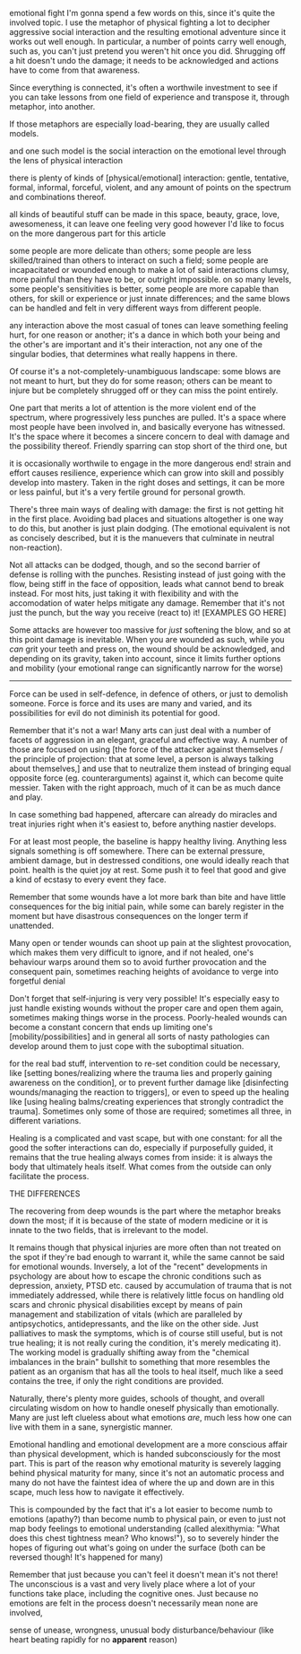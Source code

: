 emotional fight
I'm gonna spend a few words on this, since it's quite the involved topic. I use the metaphor of physical fighting a lot to decipher aggressive social interaction and the resulting emotional adventure since it works out well enough. 
In particular, a number of points carry well enough, such as, you can't just pretend you weren't hit once you did. Shrugging off a hit doesn't undo the damage; it needs to be acknowledged and actions have to come from that awareness.


Since everything is connected, it's often a worthwile investment to see if you can take lessons from one field of experience and transpose it, through metaphor, into another.

If those metaphors are especially load-bearing, they are usually called models.

and one such model is the social interaction on the emotional level through the lens of physical interaction

there is plenty of kinds of [physical/emotional] interaction: gentle, tentative, formal, informal, forceful, violent, and any amount of points on the spectrum and combinations thereof.

all kinds of beautiful stuff can be made in this space, beauty, grace, love, awesomeness, it can leave one feeling very good
however I'd like to focus on the more dangerous part for this article

some people are more delicate than others; some people are less skilled/trained than others to interact on such a field; some people are incapacitated or wounded enough to make a lot of said interactions clumsy, more painful than they have to be, or outright impossible.
on so many levels, some people's sensitivities is better, some people are more capable than others, for skill or experience or just innate differences; and the same blows can be handled and felt in very different ways from different people.

any interaction above the most casual of tones can leave something feeling hurt, for one reason or another; it's a dance in which both your being and the other's are important and it's their interaction, not any one of the singular bodies, that determines what really happens in there.

Of course it's a not-completely-unambiguous landscape: some blows are not meant to hurt, but they do for some reason; others can be meant to injure but be completely shrugged off or they can miss the point entirely.

One part that merits a lot of attention is the more violent end of the spectrum, where progressively less punches are pulled. It's a space where most people have been involved in, and basically everyone has witnessed. It's the space where it becomes a sincere concern to deal with damage and the possibility thereof.
Friendly sparring can stop short of the third one, but 

it is occasionally worthwile to engage in the more dangerous end! strain and effort causes resilience, experience which can grow into skill and possibly develop into mastery. Taken in the right doses and settings, it can be more or less painful, but it's a very fertile ground for personal growth.


There's three main ways of dealing with damage: the first is not getting hit in the first place. Avoiding bad places and situations altogether is one way to do this, but another is just plain dodging. (The emotional equivalent is not as concisely described, but it is the manuevers that culminate in neutral non-reaction).

Not all attacks can be dodged, though, and so the second barrier of defense is rolling with the punches. Resisting instead of just going with the flow, being stiff in the face of opposition, leads what cannot bend to break instead. For most hits, just taking it with flexibility and with the accomodation of water helps mitigate any damage. Remember that it's not just the punch, but the way you receive (react to) it! [EXAMPLES GO HERE]

Some attacks are however too massive for *just* softening the blow, and so at this point damage is inevitable. When you are wounded as such, while you *can* grit your teeth and press on, the wound should be acknowledged, and depending on its gravity, taken into account, since it limits further options and mobility (your emotional range can significantly narrow for the worse)

----

Force can be used in self-defence, in defence of others, or just to demolish someone. Force is force and its uses are many and varied, and its possibilities for evil do not diminish its potential for good.

Remember that it's not a war! Many arts can just deal with a number of facets of aggression in an elegant, graceful and effective way.
A number of those are focused on using [the force of the attacker against themselves / the principle of projection: that at some level, a person is always talking about themselves,] and use that to neutralize them instead of bringing equal opposite force (eg. counterarguments) against it, which can become quite messier. Taken with the right approach, much of it can be as much dance and play.

In case something bad happened, aftercare can already do miracles and treat injuries right when it's easiest to, before anything nastier develops.

For at least most people, the baseline is happy healthy living. Anything less signals something is off somewhere. There can be external pressure, ambient damage, but in destressed conditions, one would ideally reach that point.
health is the quiet joy at rest. Some push it to feel that good and give a kind of ecstasy to every event they face.

Remember that some wounds have a lot more bark than bite and have little consequences for the big initial pain, while some can barely register in the moment but have disastrous consequences on the longer term if unattended.

Many open or tender wounds can shoot up pain at the slightest provocation, which makes them very difficult to ignore, and if not healed, one's behaviour warps around them so to avoid further provocation and the consequent pain, sometimes reaching heights of avoidance to verge into forgetful denial

Don't forget that self-injuring is very very possible! It's especially easy to just handle existing wounds without the proper care and open them again, sometimes making things worse in the process. Poorly-healed wounds can become a constant concern that ends up limiting one's [mobility/possibilities] and in general all sorts of nasty pathologies can develop around them to just cope with the suboptimal situation.

for the real bad stuff, intervention to re-set condition could be necessary, like [setting bones/realizing where the trauma lies and properly gaining awareness on the condition], or to prevent further damage like [disinfecting wounds/managing the reaction to triggers], or even to speed up the healing like [using healing balms/creating experiences that strongly contradict the trauma]. Sometimes only some of those are required; sometimes all three, in different variations.

Healing is a complicated and vast scape, but with one constant: for all the good the softer interactions can do, especially if purposefully guided, it remains that the true healing always comes from inside: it is always the body that ultimately heals itself. What comes from the outside can only facilitate the process. 

THE DIFFERENCES

The recovering from deep wounds is the part where the metaphor breaks down the most; if it is because of the state of modern medicine or it is innate to the two fields, that is irrelevant to the model.

It remains though that physical injuries are more often than not treated on the spot if they're bad enough to warrant it, while the same cannot be said for emotional wounds.
Inversely, a lot of the "recent" developments in psychology are about how to escape the chronic conditions such as depression, anxiety, PTSD etc. caused by accumulation of trauma that is not immediately addressed, while there is relatively little focus on handling old scars and chronic physical disabilities except by means of pain management and stabilization of vitals (which are paralleled by antipsychotics, antidepressants, and the like on the other side. Just palliatives to mask the symptoms, which is of course still useful, but is not true healing; it is not really curing the condition, it's merely medicating it). The working model is gradually shifting away from the "chemical imbalances in the brain" bullshit to something that more resembles the patient as an organism that has all the tools to heal itself, much like a seed contains the tree, if only the right conditions are provided.

Naturally, there's plenty more guides, schools of thought, and overall circulating wisdom on how to handle oneself physically than emotionally. Many are just left clueless about what emotions *are*, much less how one can live with them in a sane, synergistic manner.

Emotional handling and emotional development are a more conscious affair than physical development, which is handed subconsciously for the most part. This is part of the reason why emotional maturity is severely lagging behind physical maturity for many, since it's not an automatic process and many do not have the faintest idea of where the up and down are in this scape, much less how to navigate it effectively.

This is compounded by the fact that it's a lot easier to become numb to emotions (apathy?) than become numb to physical pain, or even to just not map body feelings to emotional understanding (called alexithymia: "What does this chest tightness mean? Who knows!"), so to severely hinder the hopes of figuring out what's going on under the surface (both can be reversed though! It's happened for many)

Remember that just because you can't feel it doesn't mean it's not there! The unconscious is a vast and very lively place where a lot of your functions take place, including the cognitive ones. Just because no emotions are felt in the process doesn't necessarily mean none are involved, 

sense of unease, wrongness, unusual body disturbance/behaviour (like heart beating rapidly for no __apparent__ reason)
